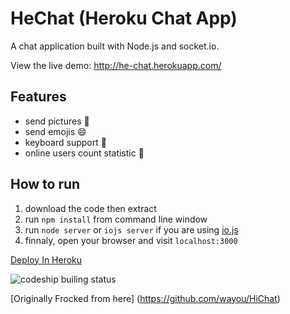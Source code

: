 HeChat (Heroku Chat App)
===
 
A chat application built with Node.js and socket.io.

View the live demo: http://he-chat.herokuapp.com/

Features
---
* send pictures :sunrise:
* send emojis :smile:
* keyboard support :musical_keyboard:
* online users count statistic :ghost:

How to run
---
1. download the code then extract
2. run `npm install` from command line window
3. run `node server` or `iojs server` if you are using [io.js](https://iojs.org/)
4. finnaly, open your browser and visit `localhost:3000`

[Deploy In Heroku](https://dashboard.heroku.com/new?button-url=https%3A%2F%2Fgithub.com%2F&template=https://github.com/developeranaz/HiChat)

![codeship builing status](https://codeship.com/projects/73bd0d90-9897-0131-516c-56598d7b87e5/status?branch=master)

[Originally Frocked from here] (https://github.com/wayou/HiChat)

